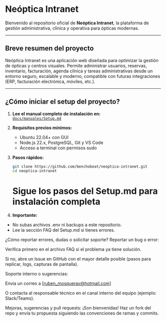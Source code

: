 # Neóptica Intranet

Bienvenido al repositorio oficial de **Neóptica Intranet**, la plataforma de gestión administrativa, clínica y operativa para ópticas modernas.

---

## Breve resumen del proyecto

Neóptica Intranet es una aplicación web diseñada para optimizar la gestión de ópticas y centros visuales. Permite administrar usuarios, reservas, inventario, facturación, agenda clínica y tareas administrativas desde un entorno seguro, escalable y moderno, compatible con futuras integraciones (ERP, facturación electrónica, móviles, etc.).

---

## ¿Cómo iniciar el setup del proyecto?

1. **Lee el manual completo de instalación en:**  
   [`docs/manuales/Setup.md`](docs/manuales/Setup.md)

2. **Requisitos previos mínimos:**  
   - Ubuntu 22.04+ con GUI  
   - Node.js 22.x, PostgreSQL, Git y VS Code  
   - Acceso a terminal con permisos sudo

3. **Pasos rápidos:**
   ```bash
   git clone https://github.com/benchobeat/neoptica-intranet.git
   cd neoptica-intranet
   ```
   # Sigue los pasos del Setup.md para instalación completa

4. **Importante:**
-   No subas archivos .env ni backups a este repositorio.
-   Lee la sección FAQ del Setup.md si tienes errores.

¿Cómo reportar errores, dudas o solicitar soporte?
Reportar un bug o error:

Verifica primero en el archivo FAQ si el problema ya tiene solución.

Si no, abre un Issue en GitHub con el mayor detalle posible (pasos para replicar, logs, capturas de pantalla).

Soporte interno o sugerencias:

Envía un correo a [ruben_mosquerav@hotmail.com]

O contacta al responsable técnico en el canal interno del equipo (ejemplo: Slack/Teams).

Mejoras, sugerencias y pull requests:
¡Son bienvenidas! Haz un fork del repo y envía tu propuesta siguiendo las convenciones de ramas y commits.